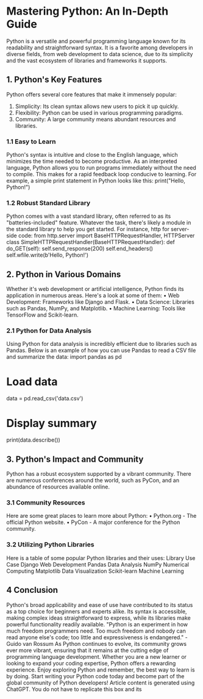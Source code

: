 # Mastering Python: An In-Depth Guide
Python is a versatile and powerful programming language known for its readability and
straightforward syntax. It is a favorite among developers in diverse fields, from web development
to data science, due to its simplicity and the vast ecosystem of libraries and frameworks it
supports.
## 1. Python's Key Features
Python offers several core features that make it immensely popular:
1. Simplicity: Its clean syntax allows new users to pick it up quickly.
2. Flexibility: Python can be used in various programming paradigms.
3. Community: A large community means abundant resources and libraries.
### 1.1 Easy to Learn
Python's syntax is intuitive and close to the English language, which minimizes the time needed to
become productive. As an interpreted language, Python allows you to run programs immediately
without the need to compile. This makes for a rapid feedback loop conducive to learning. For
example, a simple print statement in Python looks like this:
print("Hello, Python!")
### 1.2 Robust Standard Library
Python comes with a vast standard library, often referred to as its "batteries-included" feature.
Whatever the task, there's likely a module in the standard library to help you get started. For
instance, http for server-side code:
from http.server import BaseHTTPRequestHandler, HTTPServer
class SimpleHTTPRequestHandler(BaseHTTPRequestHandler):
def do_GET(self):
self.send_response(200)
self.end_headers()
self.wfile.write(b'Hello, Python!')
## 2. Python in Various Domains
Whether it's web development or artificial intelligence, Python finds its application in numerous
areas. Here's a look at some of them:
• Web Development: Frameworks like Django and Flask.
• Data Science: Libraries such as Pandas, NumPy, and Matplotlib.
• Machine Learning: Tools like TensorFlow and Scikit-learn.
### 2.1 Python for Data Analysis
Using Python for data analysis is incredibly efficient due to libraries such as Pandas. Below is an
example of how you can use Pandas to read a CSV file and summarize the data:
import pandas as pd
# Load data
data = pd.read_csv('data.csv')
# Display summary
print(data.describe())
## 3. Python's Impact and Community
Python has a robust ecosystem supported by a vibrant community. There are numerous
conferences around the world, such as PyCon, and an abundance of resources available online.
### 3.1 Community Resources
Here are some great places to learn more about Python:
• Python.org - The official Python website.
• PyCon - A major conference for the Python community.
### 3.2 Utilizing Python Libraries
Here is a table of some popular Python libraries and their uses:
Library Use Case
Django Web Development
Pandas Data Analysis
NumPy Numerical Computing
Matplotlib Data Visualization
Scikit-learn Machine Learning
## 4 Conclusion
Python's broad applicability and ease of use have contributed to its status as a top choice for
beginners and experts alike. Its syntax is accessible, making complex ideas straightforward to
express, while its libraries make powerful functionality readily available.
"Python is an experiment in how much freedom programmers need. Too much freedom and
nobody can read anyone else's code; too little and expressiveness is endangered." - Guido
van Rossum
As Python continues to evolve, its community grows ever more vibrant, ensuring that it remains at
the cutting edge of programming language development. Whether you are a new learner or
looking to expand your coding expertise, Python offers a rewarding experience.
Enjoy exploring Python and remember, the best way to learn is by doing. Start writing your Python
code today and become part of the global community of Python developers!
Article content is generated using ChatGPT.
You do not have to replicate this box and its 
